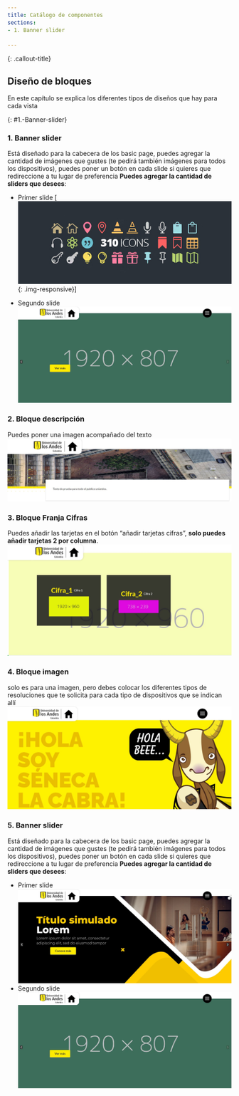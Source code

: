 ```yaml
---
title: Catálogo de componentes
sections:
- 1. Banner slider

---
```


{: .callout-title}
## Diseño de bloques
En este capítulo se explica los diferentes tipos de diseños que hay para cada vista 

{: #1.-Banner-slider}
### 1. **Banner slider**

Está diseñado para la cabecera de los basic page, puedes agregar la cantidad de imágenes que gustes (te pedirá también imágenes para todos los dispositivos), puedes poner un botón en cada slide si quieres que redireccione a tu lugar de preferencia **Puedes agregar la cantidad de sliders que desees**:
    
* Primer slide
[![primer slide](assets/images/demo/elegant-icon-font.jpg "Primer slide"){: .img-responsive}]

* Segundo slide
 ![segundo slide](assets/images/bloque_segundo_slide.jpg "Segundo slide")

### 2. **Bloque descripción**

Puedes poner una imagen acompañado del texto
![bloque descripción](assets/images/bloque_descripcion.jpg "Bloque descripción")

### 3. **Bloque Franja Cifras**

Puedes añadir las tarjetas en el botón “añadir tarjetas cifras”, **solo puedes añadir tarjetas 2 por columna**.
![bloque franja cifras](assets/images/bloque_cifras.JPG "Bloque franja cifras")

### 4. **Bloque imagen**

solo es para una imagen, pero debes colocar los diferentes tipos de resoluciones que te solicita para cada tipo de dispositivos que se indican allí
![bloque imagen](assets/images/bloque_imagen.jpg "Bloque imagen")

### 5. **Banner slider**

Está diseñado para la cabecera de los basic page, puedes agregar la cantidad de imágenes que gustes (te pedirá también imágenes para todos los dispositivos), puedes poner un botón en cada slide si quieres que redireccione a tu lugar de preferencia **Puedes agregar la cantidad de sliders que desees**:
    
* Primer slide
![primer slide](assets/images/bloque_primer_slide.jpg "Primer slide")
* Segundo slide
 ![segundo slide](assets/images/bloque_segundo_slide.jpg "Segundo slide")
  